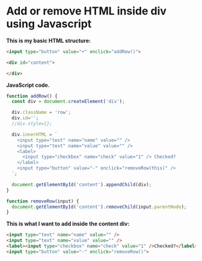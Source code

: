 # Add or remove HTML inside div using Javascript

**This is my basic HTML structure:**

```html
<input type="button" value="+" onclick="addRow()">

<div id="content">

</div>
```

**JavaScript code.**

```js
function addRow() {
  const div = document.createElement('div');

  div.className = 'row';
  div.id='';
  //div.style={};

  div.innerHTML = `
    <input type="text" name="name" value="" />
    <input type="text" name="value" value="" />
    <label> 
      <input type="checkbox" name="check" value="1" /> Checked? 
    </label>
    <input type="button" value="-" onclick="removeRow(this)" />
  `;

  document.getElementById('content').appendChild(div);
}

function removeRow(input) {
  document.getElementById('content').removeChild(input.parentNode);
}
```


**This is what I want to add inside the content div:**

```html
<input type="text" name="name" value="" />
<input type="text" name="value" value="" />
<label><input type="checkbox" name="check" value="1" />Checked?</label>
<input type="button" value="-" onclick="removeRow()">
```

